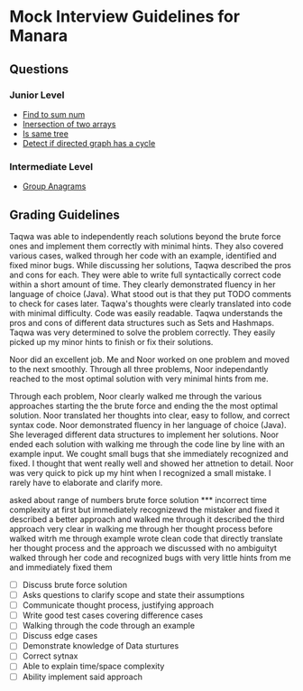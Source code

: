 # Mock Interview Guidelines for Manara

## Questions

### Junior Level

* [Find to sum num](Algorithms_Interview\Problems\Arrays\easy-find-two-num-sum.md)
* [Inersection of two arrays](Algorithms_Interview\Problems\Arrays\easy-intersection-of-two-arrays.md)
* [Is same tree](Algorithms_Interview\Problems\Binary-Trees\easy-is-same-tree.md)
* [Detect if directed graph has a cycle](Algorithms_Interview\Problems\Graphs\easy-detect-if-cycle.md)

### Intermediate Level

* [Group Anagrams](/Algorithms_Interview\Problems\Arrays\medium-group-anagrams.md)

## Grading Guidelines

Taqwa was able to independently reach solutions beyond the brute force ones and implement them correctly with minimal hints.
They also covered various cases, walked through her code with an example, identified and fixed minor bugs.
While discussing her solutions, Taqwa described the pros and cons for each.
They were able to write full syntactically correct code within a short amount of time. They clearly demonstrated fluency in her language of choice (Java).
What stood out is that they put TODO comments to check for cases later.
Taqwa's thoughts were clearly translated into code with minimal difficulty. Code was easily readable.
Taqwa understands the pros and cons of different data structures such as Sets and Hashmaps.
Taqwa was very determined to solve the problem correctly. They easily picked up my minor hints to finish or fix their solutions.


Noor did an excellent job. Me and Noor worked on one problem and moved to the next smoothly. Through all three problems, Noor independantly reached to the most optimal solution with very minimal hints from me.

Through each problem, Noor clearly walked me through the various approaches starting the the brute force and ending the the most optimal solution.
Noor translated her thoughts into clear, easy to follow, and correct syntax code.
Noor demonstrated fluency in her language of choice (Java). She leveraged different data structures to implement her solutions.
Noor ended each solution with walking me through the code line by line with an example input. We cought small bugs that she immediately recognized and fixed. I thought that went really well and showed her attnetion to detail.
Noor was very quick to pick up my hint when I recognized a small mistake. I rarely have to elaborate and clarify more.

asked about range of numbers
brute force solution
*** incorrect time complexity at first but immediately recognizewd the mistaker and fixed it
described a better approach and walked me through it
described the third approach
very clear in walking me through her thought process before
walked witrh me through example
wrote clean code that directly translate her thought process and the approach we discussed with no ambiguityt
walked through her code and recognized bugs with very little hints from me and immediately fixed them




* [ ] Discuss brute force solution
* [ ] Asks questions to clarify scope and state their assumptions
* [ ] Communicate thought process, justifying approach
* [ ] Write good test cases covering difference cases
* [ ] Walking through the code through an example
* [ ] Discuss edge cases
* [ ] Demonstrate knowledge of Data sturtures
* [ ] Correct sytnax
* [ ] Able to explain time/space complexity
* [ ] Ability implement said approach